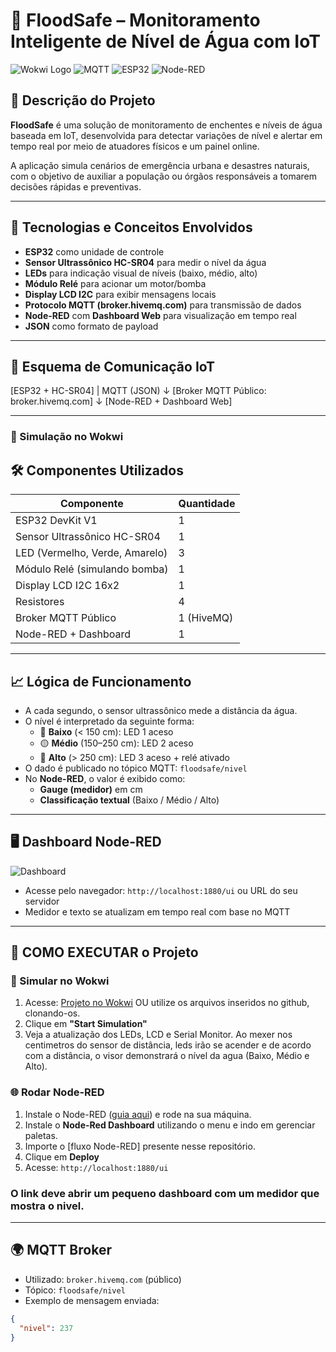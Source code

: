 # 🌊 FloodSafe – Monitoramento Inteligente de Nível de Água com IoT

![Wokwi Logo](https://img.shields.io/badge/Simulado%20no-Wokwi-green)
![MQTT](https://img.shields.io/badge/Protocolo-MQTT-blue)
![ESP32](https://img.shields.io/badge/Placa-ESP32-orange)
![Node-RED](https://img.shields.io/badge/Dashboard-Node--RED-red)

## 📌 Descrição do Projeto

**FloodSafe** é uma solução de monitoramento de enchentes e níveis de água baseada em IoT, desenvolvida para detectar variações de nível e alertar em tempo real por meio de atuadores físicos e um painel online.

A aplicação simula cenários de emergência urbana e desastres naturais, com o objetivo de auxiliar a população ou órgãos responsáveis a tomarem decisões rápidas e preventivas.

---

## 🧠 Tecnologias e Conceitos Envolvidos

- **ESP32** como unidade de controle
- **Sensor Ultrassônico HC-SR04** para medir o nível da água
- **LEDs** para indicação visual de níveis (baixo, médio, alto)
- **Módulo Relé** para acionar um motor/bomba
- **Display LCD I2C** para exibir mensagens locais
- **Protocolo MQTT (broker.hivemq.com)** para transmissão de dados
- **Node-RED** com **Dashboard Web** para visualização em tempo real
- **JSON** como formato de payload

---

## 📡 Esquema de Comunicação IoT

[ESP32 + HC-SR04]
|
MQTT (JSON)
↓
[Broker MQTT Público: broker.hivemq.com]
↓
[Node-RED + Dashboard Web]


---


### 🔌 Simulação no Wokwi

## 🛠️ Componentes Utilizados

| Componente                | Quantidade |
|--------------------------|------------|
| ESP32 DevKit V1          | 1          |
| Sensor Ultrassônico HC-SR04 | 1      |
| LED (Vermelho, Verde, Amarelo) | 3    |
| Módulo Relé (simulando bomba) | 1      |
| Display LCD I2C 16x2     | 1          |
| Resistores               | 4          |
| Broker MQTT Público      | 1 (HiveMQ) |
| Node-RED + Dashboard     | 1          |

---

## 📈 Lógica de Funcionamento

- A cada segundo, o sensor ultrassônico mede a distância da água.
- O nível é interpretado da seguinte forma:
  - 🔴 **Baixo** (< 150 cm): LED 1 aceso
  - 🟡 **Médio** (150–250 cm): LED 2 aceso
  - 🔵 **Alto** (> 250 cm): LED 3 aceso + relé ativado
- O dado é publicado no tópico MQTT: `floodsafe/nivel`
- No **Node-RED**, o valor é exibido como:
  - **Gauge (medidor)** em cm
  - **Classificação textual** (Baixo / Médio / Alto)

---

## 🖥️ Dashboard Node-RED

![Dashboard](https://user-images.githubusercontent.com/0000000/placeholder_dashboard.png)

- Acesse pelo navegador: `http://localhost:1880/ui` ou URL do seu servidor
- Medidor e texto se atualizam em tempo real com base no MQTT

---

## 📁 COMO EXECUTAR o Projeto

### 🧪 Simular no Wokwi

1. Acesse: [Projeto no Wokwi](https://wokwi.com/projects/376408708887997441) OU utilize os arquivos inseridos no github, clonando-os.
2. Clique em **"Start Simulation"**
3. Veja a atualização dos LEDs, LCD e Serial Monitor. Ao mexer nos centimetros do sensor de distância, leds irão se acender e de acordo com a distância, o visor demonstrará o nível da agua (Baixo, Médio e Alto).

### 🌐 Rodar Node-RED

1. Instale o Node-RED ([guia aqui](https://nodered.org/docs/getting-started/)) e rode na sua máquina.
2. Instale o **Node-Red Dashboard** utilizando o menu e indo em gerenciar paletas.
3. Importe o [fluxo Node-RED] presente nesse repositório.
4. Clique em **Deploy**
5. Acesse: `http://localhost:1880/ui`

### O link deve abrir um pequeno dashboard com um medidor que mostra o nivel.

---

## 🌍 MQTT Broker

- Utilizado: `broker.hivemq.com` (público)
- Tópico: `floodsafe/nivel`
- Exemplo de mensagem enviada:

```json
{
  "nivel": 237
}
